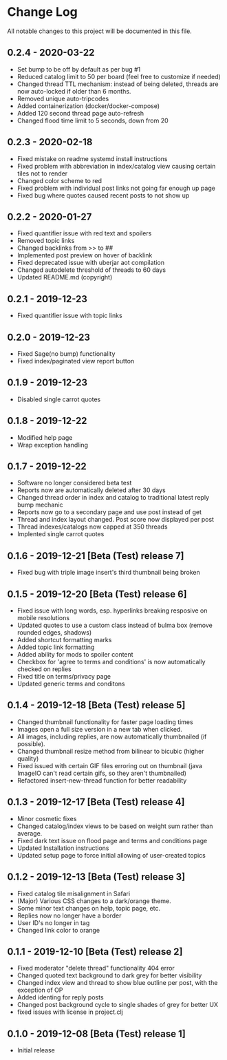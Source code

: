 # Change Log
All notable changes to this project will be documented in this file.

## 0.2.4 - 2020-03-22
- Set bump to be off by default as per bug #1
- Reduced catalog limit to 50 per board (feel free to customize if needed)
- Changed thread TTL mechanism: instead of being deleted, threads are now auto-locked if older than 6 months.
- Removed unique auto-tripcodes
- Added containerization (docker/docker-compose)
- Added 120 second thread page auto-refresh
- Changed flood time limit to 5 seconds, down from 20

## 0.2.3 - 2020-02-18
- Fixed mistake on readme systemd install instructions
- Fixed problem with abbreviation in index/catalog view causing certain tiles not to render
- Changed color scheme to red
- Fixed problem with individual post links not going far enough up page
- Fixed bug where quotes caused recent posts to not show up

## 0.2.2 - 2020-01-27
- Fixed quantifier issue with red text and spoilers
- Removed topic links
- Changed backlinks from >> to ##
- Implemented post preview on hover of backlink
- Fixed deprecated issue with uberjar aot compilation
- Changed autodelete threshold of threads to 60 days
- Updated README.md (copyright)

## 0.2.1 - 2019-12-23
- Fixed quantifier issue with topic links

## 0.2.0 - 2019-12-23
- Fixed Sage(no bump) functionality
- Fixed index/paginated view report button

## 0.1.9 - 2019-12-23
- Disabled single carrot quotes

## 0.1.8 - 2019-12-22
- Modified help page
- Wrap exception handling

## 0.1.7 - 2019-12-22
- Software no longer considered beta test
- Reports now are automatically deleted after 30 days
- Changed thread order in index and catalog to traditional latest reply bump mechanic
- Reports now go to a secondary page and use post instead of get
- Thread and index layout changed. Post score now displayed per post
- Thread indexes/catalogs now capped at 350 threads
- Implented single carrot quotes

## 0.1.6 - 2019-12-21 [Beta (Test) release 7]
- Fixed bug with triple image insert's third thumbnail being broken

## 0.1.5 - 2019-12-20 [Beta (Test) release 6]
- Fixed issue with long words, esp. hyperlinks breaking resposive on mobile resolutions
- Updated quotes to use a custom class instead of bulma box (remove rounded edges, shadows)
- Added shortcut formatting marks
- Added topic link formatting
- Added ability for mods to spoiler content
- Checkbox for 'agree to terms and conditions' is now automatically checked on replies
- Fixed title on terms/privacy page
- Updated generic terms and conditons

## 0.1.4 - 2019-12-18 [Beta (Test) release 5]
- Changed thumbnail functionality for faster page loading times
- Images open a full size version in a new tab when clicked.
- All images, including replies, are now automatically thumbnailed (if possible).
- Changed thumbnail resize method from bilinear to bicubic (higher quality)
- Fixed issued with certain GIF files erroring out on thumbnail (java ImageIO can't read certain gifs, so they aren't thumbnailed)
- Refactored insert-new-thread function for better readability

## 0.1.3 - 2019-12-17 [Beta (Test) release 4]
- Minor cosmetic fixes
- Changed catalog/index views to be based on weight sum rather than average.
- Fixed dark text issue on flood page and terms and conditions page
- Updated Installation instructions
- Updated setup page to force initial allowing of user-created topics

## 0.1.2 - 2019-12-13 [Beta (Test) release 3]
- Fixed catalog tile misalignment in Safari
- (Major) Various CSS changes to a dark/orange theme.
- Some minor text changes on help, topic page, etc.
- Replies now no longer have a border
- User ID's no longer in tag
- Changed link color to orange

## 0.1.1 - 2019-12-10 [Beta (Test) release 2]
- Fixed moderator "delete thread" functionality 404 error
- Changed quoted text background to dark grey for better visibility
- Changed index view and thread to show blue outline per post, with the exception of OP
- Added identing for reply posts
- Changed post background cycle to single shades of grey for better UX
- fixed issues with license in project.clj

## 0.1.0 - 2019-12-08 [Beta (Test) release 1]
- Initial release